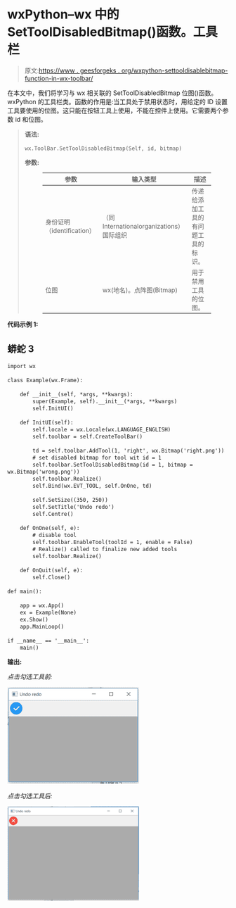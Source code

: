 # wxPython–wx 中的 SetToolDisabledBitmap()函数。工具栏

> 原文:[https://www . geesforgeks . org/wxpython-settooldisablebitmap-function-in-wx-toolbar/](https://www.geeksforgeeks.org/wxpython-settooldisabledbitmap-function-in-wx-toolbar/)

在本文中，我们将学习与 wx 相关联的 SetToolDisabledBitmap 位图()函数。wxPython 的工具栏类。函数的作用是:当工具处于禁用状态时，用给定的 ID 设置工具要使用的位图。这只能在按钮工具上使用，不能在控件上使用。它需要两个参数 id 和位图。

> **语法:**
> 
> ```
> wx.ToolBar.SetToolDisabledBitmap(Self, id, bitmap)
> ```
> 
> **参数:**
> 
> <figure class="table">
> 
> | 参数 | 输入类型 | 描述 |
> | --- | --- | --- |
> | 身份证明（identification） | （同 Internationalorganizations）国际组织 | 传递给添加工具的有问题工具的标识。 |
> | 位图 | wx(地名)。点阵图(Bitmap) | 用于禁用工具的位图。 |
> 
> </figure>

**代码示例 1:**

## 蟒蛇 3

```
import wx

class Example(wx.Frame):

    def __init__(self, *args, **kwargs):
        super(Example, self).__init__(*args, **kwargs)
        self.InitUI()

    def InitUI(self):
        self.locale = wx.Locale(wx.LANGUAGE_ENGLISH)
        self.toolbar = self.CreateToolBar()

        td = self.toolbar.AddTool(1, 'right', wx.Bitmap('right.png'))
        # set disabled bitmap for tool wit id = 1
        self.toolbar.SetToolDisabledBitmap(id = 1, bitmap = wx.Bitmap('wrong.png'))
        self.toolbar.Realize()
        self.Bind(wx.EVT_TOOL, self.OnOne, td)

        self.SetSize((350, 250))
        self.SetTitle('Undo redo')
        self.Centre()

    def OnOne(self, e):
        # disable tool
        self.toolbar.EnableTool(toolId = 1, enable = False)
        # Realize() called to finalize new added tools
        self.toolbar.Realize()

    def OnQuit(self, e):
        self.Close()

def main():

    app = wx.App()
    ex = Example(None)
    ex.Show()
    app.MainLoop()

if __name__ == '__main__':
    main()
```

**输出:**

*点击勾选工具前:*

![](img/b260e7675bd82d4c6a8ac676abc4a530.png)

*点击勾选工具后:*

![](img/2040b4e47f9c0d98761fd445c8615918.png)